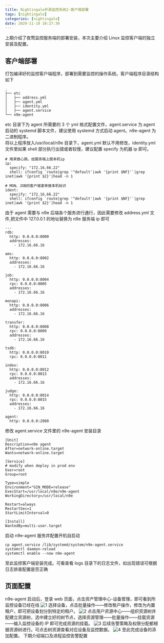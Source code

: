 ```yaml
---
title: Nightingale开源监控系统2-客户端部署
tags: [nightingale]
categories: [nightingale]
date: 2020-11-10 10:27:30
---
```


上期介绍了夜莺监控服务端的部署安装，本次主要介绍 Linux 监控客户端的独立安装及配置。

## 客户端部署

打包编译好的监控客户端程序，部署到需要监控的操作系统。客户端程序目录结构如下

```
.
├── etc
│   ├── address.yml
│   ├── agent.yml
│   ├── identity.yml
│   ├── agent.service
└── n9e-agent
```

etc 目录下为 agent 所需要的 3 个 yml 格式配置文件，agent.service 为 agent 启动的 systemd 脚本文件，建议使用 systemd 方式启动 agent。n9e-agent 为二进制程序。  
将以上程序放入/usr/local/n9e 目录下，agent.yml 默认不用修改，identity.yml 文件里如果 shell 部分执行出错或者较慢，建议配置 specify 为机器 ip 即可。

```
# 用来做心跳，给服务端上报本机ip
ip:
  specify: "172.16.66.22"
  shell: ifconfig `route|grep '^default'|awk '{print $NF}'`|grep inet|awk '{print $2}'|head -n 1

# MON、JOB的客户端拿来做本机标识
ident:
  specify: "172.16.66.22"
  shell: ifconfig `route|grep '^default'|awk '{print $NF}'`|grep inet|awk '{print $2}'|head -n 1
```

由于 agent 需要与 n9e 后端各个服务进行通行，因此需要修改 address.yml 文件,把文件中 127.0.0.1 的地址替换为 n9e 服务端 ip 即可

```
---
rdb:
  http: 0.0.0.0:8000
  addresses:
    - 172.16.66.16

ams:
  http: 0.0.0.0:8002
  addresses:
    - 172.16.66.16

job:
  http: 0.0.0.0:8004
  rpc: 0.0.0.0:8005
  addresses:
    - 172.16.66.16

monapi:
  http: 0.0.0.0:8006
  addresses:
    - 172.16.66.16

transfer:
  http: 0.0.0.0:8008
  rpc: 0.0.0.0:8009
  addresses:
    - 172.16.66.16

tsdb:
  http: 0.0.0.0:8010
  rpc: 0.0.0.0:8011

index:
  http: 0.0.0.0:8012
  rpc: 0.0.0.0:8013
  addresses:
    - 172.16.66.16

judge:
  http: 0.0.0.0:8014
  rpc: 0.0.0.0:8015
  addresses:
    - 172.16.66.16

agent:
  http: 0.0.0.0:2080
```

修改 agent.service 文件里的 n9e-agent 安装目录

```
[Unit]
Description=n9e agent
After=network-online.target
Wants=network-online.target

[Service]
# modify when deploy in prod env
User=root
Group=root

Type=simple
Environment="GIN_MODE=release"
ExecStart=/usr/local/n9e/n9e-agent
WorkingDirectory=/usr/local/n9e

Restart=always
RestartSec=1
StartLimitInterval=0

[Install]
WantedBy=multi-user.target
```

启动 n9e-agent 服务并配置开机自启动

```
cp agent.service /lib/systemd/system/n9e-agent.service
systemctl daemon-reload
systemctl enable --now n9e-agent
```

至此监控客户端安装完成。可看查看 logs 目录下的日志文件，如出现错误可根据日志排查配置是否正确

## 页面配置

n9e-agent 启动后，登录 web 页面，点击资产管理中心-设备管理，即可看到所监控设备已经在线
![1](https://img.cactifans.com/wp-content/uploads/2020/11/1605019897292.jpg)
选择设备，点击批量操作——修改租户操作，修改为内置租户，即可把设备划分到特定的租户。
![2](https://img.cactifans.com/wp-content/uploads/2020/11/1605015325842.jpg)
点击用户资源中心——组织资源树并配建立资源树，选中建立好的树节点，选择资源管理——批量操作——挂载资源——输入监控设备的 IP 即可完成资源的挂载。
![3](https://img.cactifans.com/wp-content/uploads/2020/11/1605015650688.jpg)
后续告警策略及权限分配都根据资源树进行。可点击树资源查看对应设备及监控数据。
![4](https://img.cactifans.com/wp-content/uploads/2020/11/1605020481867.jpg)
至此完成设备的添加配置。
下期介绍端口及进程监控告警配置
